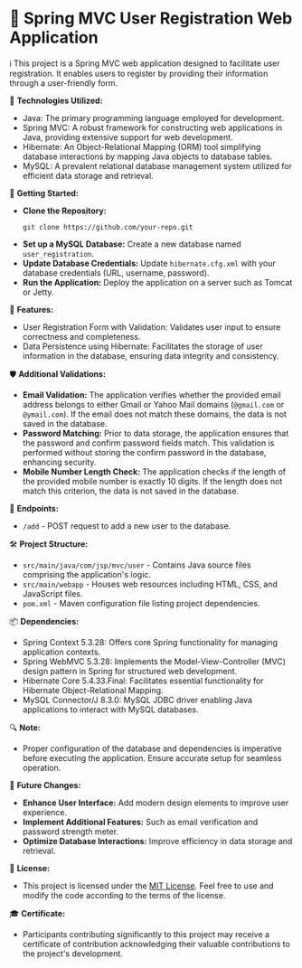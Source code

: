 # 🌸 Spring MVC User Registration Web Application

ℹ️ This project is a Spring MVC web application designed to facilitate user registration. It enables users to register by providing their information through a user-friendly form.

🔧 **Technologies Utilized:**
   - Java: The primary programming language employed for development.
   - Spring MVC: A robust framework for constructing web applications in Java, providing extensive support for web development.
   - Hibernate: An Object-Relational Mapping (ORM) tool simplifying database interactions by mapping Java objects to database tables.
   - MySQL: A prevalent relational database management system utilized for efficient data storage and retrieval.

🚀 **Getting Started:**
   - **Clone the Repository:** 
     ```
     git clone https://github.com/your-repo.git
     ```
   - **Set up a MySQL Database:** 
     Create a new database named `user_registration`.
   - **Update Database Credentials:**
     Update `hibernate.cfg.xml` with your database credentials (URL, username, password).
   - **Run the Application:** 
     Deploy the application on a server such as Tomcat or Jetty.

📝 **Features:**
   - User Registration Form with Validation: Validates user input to ensure correctness and completeness.
   - Data Persistence using Hibernate: Facilitates the storage of user information in the database, ensuring data integrity and consistency.
   
   🛡️ **Additional Validations:**
   - **Email Validation:** The application verifies whether the provided email address belongs to either Gmail or Yahoo Mail domains (`@gmail.com` or `@ymail.com`). If the email does not match these domains, the data is not saved in the database.
   - **Password Matching:** Prior to data storage, the application ensures that the password and confirm password fields match. This validation is performed without storing the confirm password in the database, enhancing security.
   - **Mobile Number Length Check:** The application checks if the length of the provided mobile number is exactly 10 digits. If the length does not match this criterion, the data is not saved in the database.

🔗 **Endpoints:**
   - `/add` - POST request to add a new user to the database.

🛠️ **Project Structure:**
   - `src/main/java/com/jsp/mvc/user` - Contains Java source files comprising the application's logic.
   - `src/main/webapp` - Houses web resources including HTML, CSS, and JavaScript files.
   - `pom.xml` - Maven configuration file listing project dependencies.

📦 **Dependencies:**
   - Spring Context 5.3.28: Offers core Spring functionality for managing application contexts.
   - Spring WebMVC 5.3.28: Implements the Model-View-Controller (MVC) design pattern in Spring for structured web development.
   - Hibernate Core 5.4.33.Final: Facilitates essential functionality for Hibernate Object-Relational Mapping.
   - MySQL Connector/J 8.3.0: MySQL JDBC driver enabling Java applications to interact with MySQL databases.

🔍 **Note:**
   - Proper configuration of the database and dependencies is imperative before executing the application. Ensure accurate setup for seamless operation.

🔮 **Future Changes:**
   - **Enhance User Interface:** Add modern design elements to improve user experience.
   - **Implement Additional Features:** Such as email verification and password strength meter.
   - **Optimize Database Interactions:** Improve efficiency in data storage and retrieval.
   
📜 **License:**
   - This project is licensed under the [MIT License](https://opensource.org/licenses/MIT). Feel free to use and modify the code according to the terms of the license.

🎓 **Certificate:**
   - Participants contributing significantly to this project may receive a certificate of contribution acknowledging their valuable contributions to the project's development.
